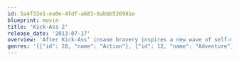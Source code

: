 ```yaml
---
id: 5a4f32e1-ea0e-4fdf-a683-8abbb526981e
blueprint: movie
title: 'Kick-Ass 2'
release_date: '2013-07-17'
overview: 'After Kick-Ass’ insane bravery inspires a new wave of self-made masked crusaders, he joins a patrol led by the Colonel Stars and Stripes. When these amateur superheroes are hunted down by Red Mist — reborn as The Mother Fucker — only the blade-wielding Hit-Girl can prevent their annihilation.'
genres: '[{"id": 28, "name": "Action"}, {"id": 12, "name": "Adventure"}, {"id": 80, "name": "Crime"}]'
---
```

